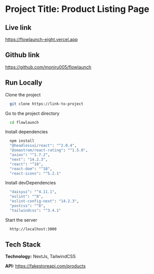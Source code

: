 
# Project Title: Product Listing Page


## Live link

https://flowlaunch-eight.vercel.app

## Github link

https://github.com/moniru005/flowlaunch


## Run Locally

Clone the project

```bash
  git clone https://link-to-project
```

Go to the project directory

```bash
  cd flowlaunch
```

Install dependencies

```bash
  npm install
  "@headlessui/react": "^2.0.4",
  "@smastrom/react-rating": "^1.5.0",
  "axios": "^1.7.2",
  "next": "14.2.3",
  "react": "^18",
  "react-dom": "^18",
  "react-icons": "^5.2.1"
```

Install devDependencies

```bash
  "daisyui": "^4.11.1",
  "eslint": "^8",
  "eslint-config-next": "14.2.3",
  "postcss": "^8",
  "tailwindcss": "^3.4.1"
```

Start the server

```bash
  http://localhost:3000
```


## Tech Stack

**Technology:** NextJs, TailwindCSS

**API:** https://fakestoreapi.com/products

